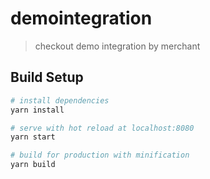# demointegration

> checkout demo integration by merchant

## Build Setup

``` bash
# install dependencies
yarn install

# serve with hot reload at localhost:8080
yarn start

# build for production with minification
yarn build